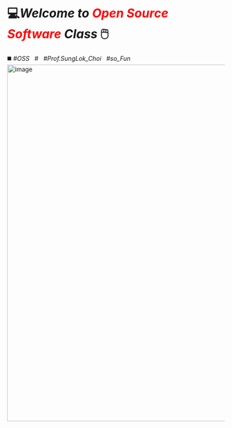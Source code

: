 # 💻*Welcome to <span style="color:red">Open Source Software</span> Class* 🖱️
◼️  #_OSS_ &nbsp; #  &nbsp; #_Prof.SungLok_Choi_ &nbsp; #_so_Fun_
<br/><img width="825" alt="image" src="https://user-images.githubusercontent.com/83863024/189067018-ee8160cf-85ae-4ae9-a860-d86449bd65ac.png">



<!--
**seol731/seol731** is a ✨ _special_ ✨ repository because its `README.md` (this file) appears on your GitHub profile.

Here are some ideas to get you started:

- 🔭 I’m currently working on ...
- 🌱 I’m currently learning ...
- 👯 I’m looking to collaborate on ...
- 🤔 I’m looking for help with ...
- 💬 Ask me about ...
- 📫 How to reach me: ...
- 😄 Pronouns: ...
- ⚡ Fun fact: ...
-->
